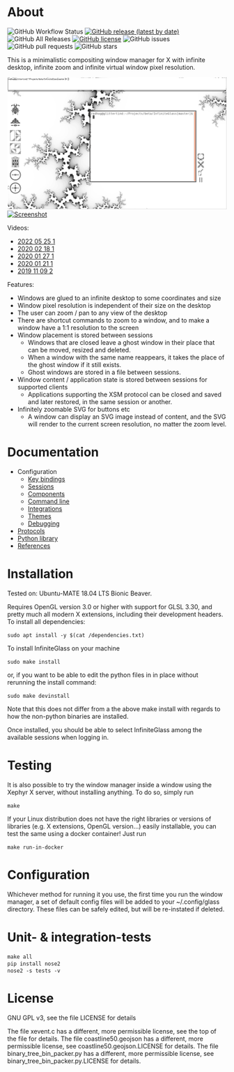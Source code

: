 # About

![GitHub Workflow Status](https://img.shields.io/github/workflow/status/redhog/InfiniteGlass/Build%20&%20test?style=plastic)
[![GitHub release (latest by date)](https://img.shields.io/github/v/release/redhog/InfiniteGlass?style=plastic)](https://github.com/redhog/InfiniteGlass/releases/latest)
![GitHub All Releases](https://img.shields.io/github/downloads/redhog/InfiniteGlass/total?style=plastic)
[![GitHub license](https://img.shields.io/github/license/redhog/InfiniteGlass?style=plastic)](https://github.com/redhog/InfiniteGlass/blob/master/LICENSE)
![GitHub issues](https://img.shields.io/github/issues/redhog/InfiniteGlass?style=plastic)
![GitHub pull requests](https://img.shields.io/github/issues-pr/redhog/InfiniteGlass?style=plastic)
![GitHub stars](https://img.shields.io/github/stars/redhog/InfiniteGlass?style=plastic)

This is a minimalistic compositing window manager for X with infinite
desktop, infinite zoom and infinite virtual window pixel resolution.

![Screenshot](docs/images/InfiniteGlass-2022-02-23.png)
[![Screenshot](docs/images/InfiniteGlass-2019-11-09-2.gif)](https://www.youtube.com/watch?v=E8f2KwgvxK4)

Videos:
* [2022 05 25 1](https://www.youtube.com/watch?v=qf6ZVaHSHyI)
* [2020 02 18 1](https://www.youtube.com/watch?v=r5XskSML7Ag)
* [2020 01 27 1](https://www.youtube.com/watch?v=vbt7qtwiLiM)
* [2020 01 21 1](https://www.youtube.com/watch?v=d6oQAOMXReU)
* [2019 11 09 2](https://www.youtube.com/watch?v=E8f2KwgvxK4)

Features:

* Windows are glued to an infinite desktop to some coordinates and size
* Window pixel resolution is independent of their size on the desktop
* The user can zoom / pan to any view of the desktop
* There are shortcut commands to zoom to a window, and to make a window have a 1:1 resolution to the screen
* Window placement is stored between sessions
  * Windows that are closed leave a ghost window in their place that can be moved, resized and deleted.
  * When a window with the same name reappears, it takes the place of the ghost window if it still exists.
  * Ghost windows are stored in a file between sessions.
* Window content / application state is stored between sessions for supported clients
  * Applications supporting the XSM protocol can be closed and saved and later restored, in the same session or another.
* Infinitely zoomable SVG for buttons etc
  * A window can display an SVG image instead of content, and the SVG will render to the current screen resolution, no matter the zoom level.

# Documentation

* Configuration
  * [Key bindings](docs/KEYMAP.md)
  * [Sessions](docs/SESSION.md)
  * [Components](docs/COMPONENTS.md)
  * [Command line](docs/COMMANDLINE.md)
  * [Integrations](docs/INTEGRATIONS.md)
  * [Themes](docs/THEMES.md)
  * [Debugging](docs/DEBUGGING.md)
* [Protocols](docs/PROTOCOLS.md)
* [Python library](docs/LIBRARY.md)
* [References](docs/REFERENCES.md)

# Installation

Tested on: Ubuntu-MATE 18.04 LTS Bionic Beaver.

Requires OpenGL version 3.0 or higher with support for GLSL 3.30, and pretty much all modern X extensions, including their development headers. To install all dependencies:

    sudo apt install -y $(cat /dependencies.txt)

To install InfiniteGlass on your machine

    sudo make install

or, if you want to be able to edit the python files in in place without rerunning the install command:

    sudo make devinstall
   
Note that this does not differ from a the above make install with regards to how the non-python binaries are installed.

Once installed, you should be able to select InfiniteGlass among the available sessions when logging in.

# Testing

It is also possible to try the window manager inside a window using the Xephyr X server, without installing anything. To do so, simply run

    make

If your Linux distribution does not have the right libraries or versions of libraries (e.g. X extensions, OpenGL version...) easily installable, you can test the same using a docker container! Just run

    make run-in-docker

# Configuration

Whichever method for running it you use, the first time you run the window manager, a set of default config files will be added to your ~/.config/glass directory. These files can be safely edited, but will be re-instated if deleted.

# Unit- & integration-tests

    make all
    pip install nose2
    nose2 -s tests -v

# License

GNU GPL v3, see the file LICENSE for details

The file xevent.c has a different, more permissible license, see the top of the file for details.
The file coastline50.geojson has a different, more permissible license, see coastline50.geojson.LICENSE for details.
The file binary_tree_bin_packer.py has a different, more permissible license, see binary_tree_bin_packer.py.LICENSE for details.
